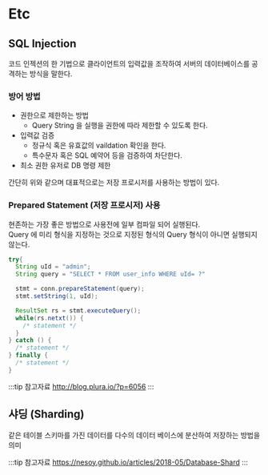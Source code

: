 # Etc

## SQL Injection

코드 인젝션의 한 기법으로 클라이언트의 입력값을 조작하여 서버의 데이터베이스를 공격하는 방식을 말한다.

### 방어 방법

* 권한으로 제한하는 방법
  * Query String 을 실행을 권한에 따라 제한할 수 있도록 한다.
* 입력값 검증
  * 정규식 혹은 유효값의 vaildation 확인을 한다.
  * 특수문자 혹은 SQL 예약어 등을 검증하여 차단한다.
* 최소 권한 유저로 DB 명령 제한

간단히 위와 같으며 대표적으로는 저장 프로시저를 사용하는 방법이 있다.

### Prepared Statement (저장 프로시저) 사용

현존하는 가장 좋은 방법으로 사용전에 일부 컴파일 되어 실행된다.  
Query 에 미리 형식을 지정하는 것으로 지정된 형식의 Query 형식이 아니면 실행되지 않는다.

```java
try{
  String uId = "admin";
  String query = "SELECT * FROM user_info WHERE uId= ?"

  stmt = conn.prepareStatement(query);
  stmt.setString(1, uId);

  ResultSet rs = stmt.executeQuery();
  while(rs.netxt()) {
    /* statement */
  }
} catch () {
  /* statement */
} finally {
  /* statement */
}
```

:::tip 참고자료
<http://blog.plura.io/?p=6056>
:::

## 샤딩 (Sharding)

같은 테이블 스키마를 가진 데이터를 다수의 데이터 베이스에 분산하여 저장하는 방법을 의미

:::tip 참고자료
<https://nesoy.github.io/articles/2018-05/Database-Shard>
:::

